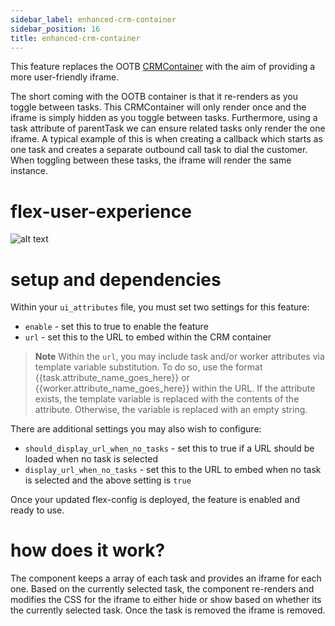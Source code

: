```yaml
---
sidebar_label: enhanced-crm-container
sidebar_position: 16
title: enhanced-crm-container
---
```


This feature replaces the OOTB [CRMContainer](https://assets.flex.twilio.com/docs/releases/flex-ui/2.0.0-beta.1/programmable-components/components/CRMContainer) with the aim of providing a more user-friendly iframe.

The short coming with the OOTB container is that it re-renders as you toggle between tasks. This CRMContainer will only render once and the iframe is simply hidden as you toggle between tasks. Furthermore, using a task attribute of parentTask we can ensure related tasks only render the one iframe. A typical example of this is when creating a callback which starts as one task and creates a separate outbound call task to dial the customer. When toggling between these tasks, the iframe will render the same instance.

# flex-user-experience

![alt text](/img/f2/enhanced-crm-container/flex-user-experience-enhanced-crm-container.gif)

# setup and dependencies

Within your `ui_attributes` file, you must set two settings for this feature:

- `enable` - set this to true to enable the feature
- `url` - set this to the URL to embed within the CRM container

> **Note**
> Within the `url`, you may include task and/or worker attributes via template variable substitution. To do so, use the format {{task.attribute_name_goes_here}} or {{worker.attribute_name_goes_here}} within the URL. If the attribute exists, the template variable is replaced with the contents of the attribute. Otherwise, the variable is replaced with an empty string.

There are additional settings you may also wish to configure:

- `should_display_url_when_no_tasks` - set this to true if a URL should be loaded when no task is selected
- `display_url_when_no_tasks` - set this to the URL to embed when no task is selected and the above setting is `true`

Once your updated flex-config is deployed, the feature is enabled and ready to use.

# how does it work?

The component keeps a array of each task and provides an iframe for each one. Based on the currently selected task, the component re-renders and modifies the CSS for the iframe to either hide or show based on whether its the currently selected task. Once the task is removed the iframe is removed.
